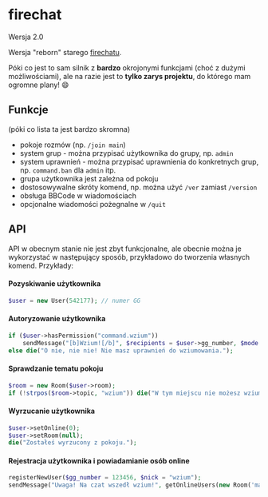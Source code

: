# firechat
Wersja 2.0

Wersja "reborn" starego [firechatu](https://github.com/workonfire/firechat-old).

Póki co jest to sam silnik z **bardzo** okrojonymi funkcjami (choć z dużymi możliwościami), ale na razie jest to **tylko zarys projektu**, do którego mam ogromne plany! 😄

## Funkcje
(póki co lista ta  jest bardzo skromna)
- pokoje rozmów (np. `/join main`)
- system grup - można przypisać użytkownika do grupy, np. `admin`
- system uprawnień - można przypisać uprawnienia do konkretnych grup, np. `command.ban` dla `admin` itp.
- grupa użytkownika jest zależna od pokoju
- dostosowywalne skróty komend, np. można użyć `/ver` zamiast `/version`
- obsługa BBCode w wiadomościach
- opcjonalne wiadomości pożegnalne w `/quit`

## API
API w obecnym stanie nie jest zbyt funkcjonalne, ale obecnie można je wykorzystać w następujący sposób, przykładowo do tworzenia własnych komend.
Przykłady:

#### Pozyskiwanie użytkownika
```php
$user = new User(542177); // numer GG
```

#### Autoryzowanie użytkownika
```php
if ($user->hasPermission("command.wzium"))
    sendMessage("[b]Wzium![/b]", $recipients = $user->gg_number, $mode = "PUSH", $level = "NORMAL", $bbcode = true);
else die("O nie, nie nie! Nie masz uprawnień do wziumowania.");
```

#### Sprawdzanie tematu pokoju
```php
$room = new Room($user->room);
if (!strpos($room->topic, "wzium")) die("W tym miejscu nie możesz wziumować.");
```

#### Wyrzucanie użytkownika
```php
$user->setOnline(0);
$user->setRoom(null);
die("Zostałeś wyrzucony z pokoju.");
```

#### Rejestracja użytkownika i powiadamianie osób online
```php
registerNewUser($gg_number = 123456, $nick = "wzium");
sendMessage("Uwaga! Na czat wszedł wzium!", getOnlineUsers(new Room('main')), "PUSH");
```